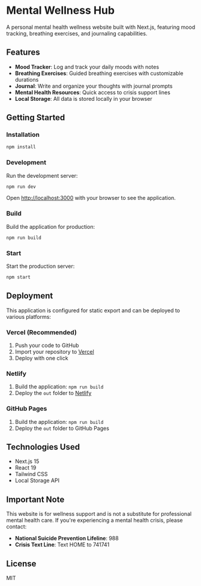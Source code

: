 # Mental Wellness Hub

A personal mental health wellness website built with Next.js, featuring mood tracking, breathing exercises, and journaling capabilities.

## Features

- **Mood Tracker**: Log and track your daily moods with notes
- **Breathing Exercises**: Guided breathing exercises with customizable durations
- **Journal**: Write and organize your thoughts with journal prompts
- **Mental Health Resources**: Quick access to crisis support lines
- **Local Storage**: All data is stored locally in your browser

## Getting Started

### Installation

```bash
npm install
```

### Development

Run the development server:

```bash
npm run dev
```

Open [http://localhost:3000](http://localhost:3000) with your browser to see the application.

### Build

Build the application for production:

```bash
npm run build
```

### Start

Start the production server:

```bash
npm start
```

## Deployment

This application is configured for static export and can be deployed to various platforms:

### Vercel (Recommended)

1. Push your code to GitHub
2. Import your repository to [Vercel](https://vercel.com)
3. Deploy with one click

### Netlify

1. Build the application: `npm run build`
2. Deploy the `out` folder to [Netlify](https://www.netlify.com)

### GitHub Pages

1. Build the application: `npm run build`
2. Deploy the `out` folder to GitHub Pages

## Technologies Used

- Next.js 15
- React 19
- Tailwind CSS
- Local Storage API

## Important Note

This website is for wellness support and is not a substitute for professional mental health care. If you're experiencing a mental health crisis, please contact:

- **National Suicide Prevention Lifeline**: 988
- **Crisis Text Line**: Text HOME to 741741

## License

MIT
